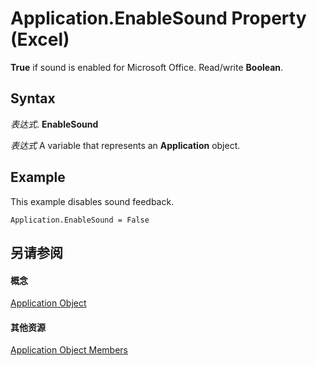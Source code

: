 
# Application.EnableSound Property (Excel)

 **True** if sound is enabled for Microsoft Office. Read/write **Boolean**.


## Syntax

 _表达式_. **EnableSound**

 _表达式_ A variable that represents an **Application** object.


## Example

This example disables sound feedback.


```
Application.EnableSound = False
```


## 另请参阅


#### 概念


[Application Object](19b73597-5cf9-4f56-8227-b5211f657f6f.md)
#### 其他资源


[Application Object Members](http://msdn.microsoft.com/library/4cb9ca42-8d07-cc9c-2d80-4eb9a5921e1e%28Office.15%29.aspx)